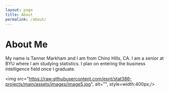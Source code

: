 ```yaml
---
layout: page
title: About
permalink: /about/
---
```


# About Me

My name is Tanner Markham and I am from Chino Hills, CA. I am a senior at BYU where I am studying
statistics. I plan on entering the business intelligence field once I graduate.

<img src="https://raw.githubusercontent.com/esnt/stat386-projects/main/assets/images/image5.jpg", alt="", style=width:400px;/>
